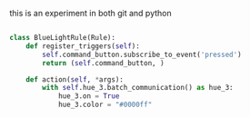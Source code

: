 this is an experiment in both git and python

```python

class BlueLightRule(Rule):
    def register_triggers(self):
        self.command_button.subscribe_to_event('pressed')
        return (self.command_button, )

    def action(self, *args):
        with self.hue_3.batch_communication() as hue_3:
            hue_3.on = True
            hue_3.color = "#0000ff"
```
